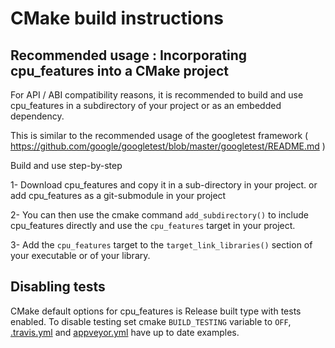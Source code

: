 # CMake build instructions

<!-- prettier-ignore-start -->
[comment]: # (
SPDX-License-Identifier: Apache-2.0
)

[comment]: # (
SPDX-FileCopyrightText: 2017 Google LLC
)
<!-- prettier-ignore-end -->

## Recommended usage : Incorporating cpu_features into a CMake project

For API / ABI compatibility reasons, it is recommended to build and use
cpu_features in a subdirectory of your project or as an embedded dependency.

This is similar to the recommended usage of the googletest framework (
https://github.com/google/googletest/blob/master/googletest/README.md )

Build and use step-by-step

1- Download cpu_features and copy it in a sub-directory in your project. or add
cpu_features as a git-submodule in your project

2- You can then use the cmake command `add_subdirectory()` to include
cpu_features directly and use the `cpu_features` target in your project.

3- Add the `cpu_features` target to the `target_link_libraries()` section of
your executable or of your library.

## Disabling tests

CMake default options for cpu_features is Release built type with tests enabled.
To disable testing set cmake `BUILD_TESTING` variable to `OFF`,
[.travis.yml](https://github.com/google/cpu_features/blob/master/.travis.yml)
and
[appveyor.yml](https://github.com/google/cpu_features/blob/master/appveyor.yml)
have up to date examples.

